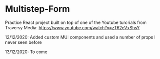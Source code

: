 # Multistep-Form
Practice React project built on top of one of the Youtube turorials from Traversy Media: https://www.youtube.com/watch?v=zT62eVxShsY

12/12/2020: Added custom MUI components and used a number of props I never seen before

13/12/2020: To come
